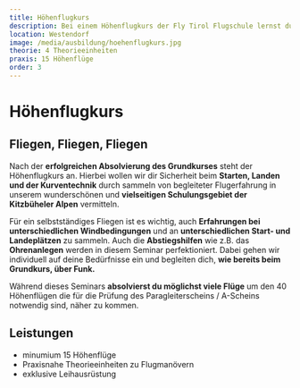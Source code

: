 ```yaml
---
title: Höhenflugkurs
description: Bei einem Höhenflugkurs der Fly Tirol Flugschule lernst du unter der Begleitung von absoluten Profis Sicherheit beim Starten, Landen und der Kurventechnik. Während dieses Seminars absolvierst du möglichst viele Flüge um den 40 Höhenflügen die für die Prüfung des A-Scheins notwendig sind, näher zu kommen.
location: Westendorf
image: /media/ausbildung/hoehenflugkurs.jpg
theorie: 4 Theorieeinheiten
praxis: 15 Höhenflüge
order: 3
---
```


# Höhenflugkurs

## Fliegen, Fliegen, Fliegen

Nach der **erfolgreichen Absolvierung des Grundkurses** steht der Höhenflugkurs an. Hierbei wollen wir dir Sicherheit beim **Starten, Landen und der Kurventechnik** durch sammeln von begleiteter Flugerfahrung in unserem wunderschönen und **vielseitigen Schulungsgebiet der Kitzbüheler Alpen** vermitteln. 

Für ein selbstständiges Fliegen ist es wichtig, auch **Erfahrungen bei unterschiedlichen Windbedingungen** und an **unterschiedlichen Start- und Landeplätzen** zu sammeln. Auch die **Abstiegshilfen** wie z.B. das **Ohrenanlegen** werden in diesem Seminar perfektioniert. Dabei gehen wir individuell auf deine Bedürfnisse ein und begleiten dich, **wie bereits beim Grundkurs, über Funk.**

Während dieses Seminars **absolvierst du möglichst viele Flüge** um den 40 Höhenflügen die für die Prüfung des Paragleiterscheins / A-Scheins notwendig sind, näher zu kommen.

## Leistungen

- minumium 15 Höhenflüge
- Praxisnahe Theorieeinheiten zu Flugmanövern
- exklusive Leihausrüstung
